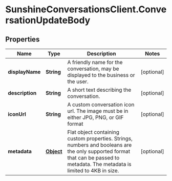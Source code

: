 # SunshineConversationsClient.ConversationUpdateBody

## Properties

Name | Type | Description | Notes
------------ | ------------- | ------------- | -------------
**displayName** | **String** | A friendly name for the conversation, may be displayed to the business or the user.  | [optional] 
**description** | **String** | A short text describing the conversation. | [optional] 
**iconUrl** | **String** | A custom conversation icon url. The image must be in either JPG, PNG, or GIF format | [optional] 
**metadata** | [**Object**](.md) | Flat object containing custom properties. Strings, numbers and booleans  are the only supported format that can be passed to metadata. The metadata is limited to 4KB in size.  | [optional] 



